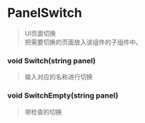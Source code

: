 # PanelSwitch
> UI页面切换 </br>
> 把需要切换的页面放入该组件的子组件中。
### void Switch(string panel)
> 输入对应的名称进行切换
### void SwitchEmpty(string panel)
> 带检查的切换